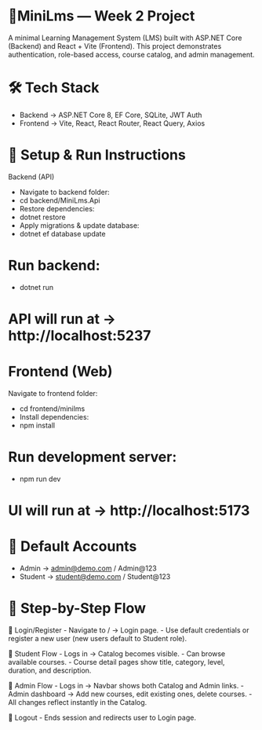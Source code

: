 # 📘MiniLms — Week 2 Project

A minimal Learning Management System (LMS) built with ASP.NET Core (Backend) and React + Vite (Frontend).
This project demonstrates authentication, role-based access, course catalog, and admin management.

# 🛠️ Tech Stack

 - Backend → ASP.NET Core 8, EF Core, SQLite, JWT Auth
 - Frontend → Vite, React, React Router, React Query, Axios

# 🚀 Setup & Run Instructions
Backend (API)
- Navigate to backend folder:
- cd backend/MiniLms.Api
- Restore dependencies:
- dotnet restore
- Apply migrations & update database:
- dotnet ef database update

# Run backend:

 - dotnet run


 # API will run at → http://localhost:5237

# Frontend (Web)

Navigate to frontend folder:

- cd frontend/minilms
- Install dependencies:
- npm install


# Run development server:

- npm run dev


# UI will run at → http://localhost:5173

# 👥 Default Accounts

 - Admin → admin@demo.com / Admin@123
 - Student → student@demo.com / Student@123

# 📖 Step-by-Step Flow
🔹 Login/Register
     - Navigate to / → Login page.
     - Use default credentials or register a new user (new users default to Student role).

🔹 Student Flow
     -  Logs in → Catalog becomes visible.
     -  Can browse available courses.
     -  Course detail pages show title, category, level, duration, and description.

🔹 Admin Flow
     -   Logs in → Navbar shows both Catalog and Admin links.
     -   Admin dashboard → Add new courses, edit existing ones, delete courses.
     -   All changes reflect instantly in the Catalog.

🔹 Logout
     -   Ends session and redirects user to Login page.